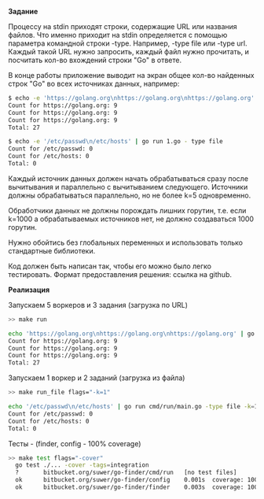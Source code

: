 **Задание**

Процессу на stdin приходят строки, содержащие URL или названия файлов. 
Что именно приходит на stdin определяется с помощью параметра командной строки -type. 
Например, -type file или -type url.
Каждый такой URL нужно запросить, каждый файл нужно прочитать, и посчитать кол-во вхождений строки "Go" в ответе.

В конце работы приложение выводит на экран общее кол-во найденных строк "Go" во всех источниках данных, например:

```bash
$ echo -e 'https://golang.org\nhttps://golang.org\nhttps://golang.org' | go run 1.go -type url
Count for https://golang.org: 9
Count for https://golang.org: 9
Count for https://golang.org: 9
Total: 27
```

```bash
$ echo -e '/etc/passwd\n/etc/hosts' | go run 1.go - type file
Count for /etc/passwd: 0
Count for /etc/hosts: 0
Total: 0
```

Каждый источник данных должен начать обрабатываться сразу после вычитывания и параллельно с вычитыванием следующего. 
Источники должны обрабатываться параллельно, но не более k=5 одновременно. 

Обработчики данных не должны порождать лишних горутин, т.е. если k=1000 а обрабатываемых источников нет, 
не должно создаваться 1000 горутин.

Нужно обойтись без глобальных переменных и использовать только стандартные библиотеки. 

Код должен быть написан так, чтобы его можно было легко тестировать.
Формат предоставления решения: ссылка на github.

**Реализация**

Запускаем 5 воркеров и 3 задания (загрузка по URL)
```bash
>> make run 

echo 'https://golang.org\nhttps://golang.org\nhttps://golang.org' | go run cmd/run/main.go -type url 
Count for https://golang.org: 9
Count for https://golang.org: 9
Count for https://golang.org: 9
Total: 27
```

Запускаем 1 воркер и 2 заданий (загрузка из файла) 
```bash
>> make run_file flags="-k=1"

echo '/etc/passwd\n/etc/hosts' | go run cmd/run/main.go -type file -k=1
Count for /etc/passwd: 0
Count for /etc/hosts: 0
Total: 0
```

Тесты - (finder, config - 100% coverage)
```bash
>> make test flags="-cover"
  go test ./... -cover -tags=integration
  ?       bitbucket.org/suwer/go-finder/cmd/run   [no test files]
  ok      bitbucket.org/suwer/go-finder/config    0.001s  coverage: 100.0% of statements
  ok      bitbucket.org/suwer/go-finder/finder    0.003s  coverage: 100.0% of statements
```

